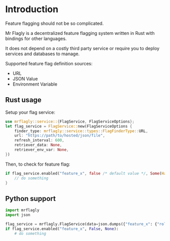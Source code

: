 # Introduction

Feature flagging should not be so complicated.

Mr Flagly is a decentralized feature flagging system written in Rust with bindings for other languages.

It does not depend on a costly third party service or require you to deploy services and databases to manage.

Supported feature flag definition sources:

- URL
- JSON Value
- Environment Variable


## Rust usage

Setup your flag service:

```rust
use mrflagly::service::{FlagService, FlagServiceOptions};
let flag_service = FlagService::new(FlagServiceOptions {
    finder_type: mrflagly::service::types::FlagFinderType::URL,
    url: "https://path/to/hosted/json/file",
    refresh_interval: 600,
    retriever_data: None,
    retriever_env_var: None,
})
```

Then, to check for feature flag:

```rust
if flag_service.enabled("feature_x", false /* default value */, Some(HashMap::from([(String::from("user_id"), String::from("123")),])) /* optional context */) {
    // do something
}
```


## Python support

```python
import mrflagly
import json

flag_service = mrflagly.FlagService(data=json.dumps({"feature_x": {"rollout": 100}}))
if flag_service.enabled("feature_x", False, None):
    # do something
```